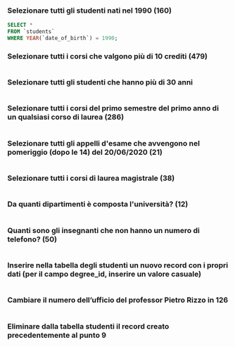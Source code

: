 ### Selezionare tutti gli studenti nati nel 1990 (160)

```SQL
SELECT *
FROM `students`
WHERE YEAR(`date_of_birth`) = 1990;
```

### Selezionare tutti i corsi che valgono più di 10 crediti (479)

```SQL

```

### Selezionare tutti gli studenti che hanno più di 30 anni

```SQL

```

### Selezionare tutti i corsi del primo semestre del primo anno di un qualsiasi corso di laurea (286)

```SQL

```

### Selezionare tutti gli appelli d'esame che avvengono nel pomeriggio (dopo le 14) del 20/06/2020 (21)

```SQL

```

### Selezionare tutti i corsi di laurea magistrale (38)

```SQL

```

### Da quanti dipartimenti è composta l'università? (12)

```SQL

```

### Quanti sono gli insegnanti che non hanno un numero di telefono? (50)

```SQL

```

### Inserire nella tabella degli studenti un nuovo record con i propri dati (per il campo degree_id, inserire un valore casuale)

```SQL

```

### Cambiare il numero dell’ufficio del professor Pietro Rizzo in 126

```SQL

```

### Eliminare dalla tabella studenti il record creato precedentemente al punto 9

```SQL

```
